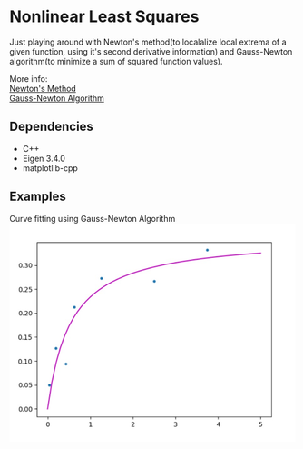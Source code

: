 # Nonlinear Least Squares

Just playing around with Newton's method(to localalize local extrema of a given function, using it's second derivative information) and Gauss-Newton algorithm(to minimize a sum of squared function values).

More info:  
[Newton's Method](https://en.wikipedia.org/wiki/Newton%27s_method_in_optimization)  
[Gauss-Newton Algorithm](https://en.wikipedia.org/wiki/Gauss%E2%80%93Newton_algorithm)

## Dependencies

* C++  
* Eigen 3.4.0
* matplotlib-cpp

## Examples

Curve fitting using Gauss-Newton Algorithm
<img src="./examples/gauss_newton_graph.jpg" width="800">